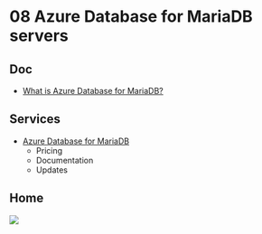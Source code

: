 # 08 Azure Database for MariaDB servers

## Doc
* [What is Azure Database for MariaDB?](https://docs.microsoft.com/en-us/azure/mariadb/overview)

## Services
* [Azure Database for MariaDB](https://azure.microsoft.com/en-ca/services/mariadb/)
  * Pricing
  * Documentation
  * Updates

## Home
[<img src="https://i.imgur.com/kqlFgxo.png">]()
